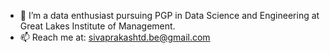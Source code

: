 - 👋 I’m a data enthusiast pursuing PGP in Data Science and Engineering at Great Lakes Institute of Management. 
- 📫 Reach me at: sivaprakashtd.be@gmail.com

<!---
sivprakashbe/sivprakashbe is a ✨ special ✨ repository because its `README.md` (this file) appears on your GitHub profile.
You can click the Preview link to take a look at your changes.
--->
